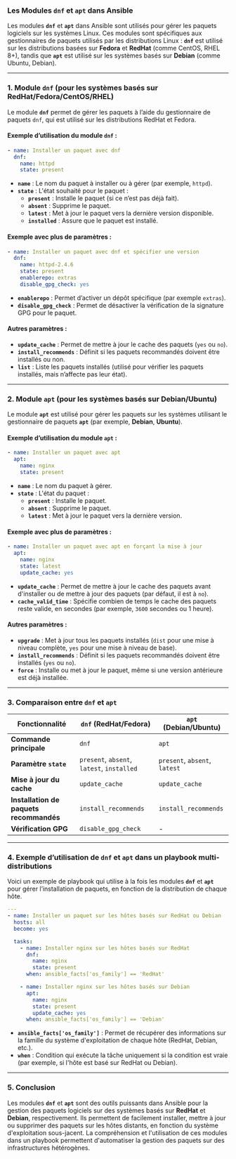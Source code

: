 ### **Les Modules `dnf` et `apt` dans Ansible**

Les modules **`dnf`** et **`apt`** dans Ansible sont utilisés pour gérer les paquets logiciels sur les systèmes Linux. Ces modules sont spécifiques aux gestionnaires de paquets utilisés par les distributions Linux : **`dnf`** est utilisé sur les distributions basées sur **Fedora** et **RedHat** (comme CentOS, RHEL 8+), tandis que **`apt`** est utilisé sur les systèmes basés sur **Debian** (comme Ubuntu, Debian).

---

### **1. Module `dnf` (pour les systèmes basés sur RedHat/Fedora/CentOS/RHEL)**

Le module **`dnf`** permet de gérer les paquets à l’aide du gestionnaire de paquets `dnf`, qui est utilisé sur les distributions RedHat et Fedora.

#### **Exemple d’utilisation du module `dnf` :**

```yaml
- name: Installer un paquet avec dnf
  dnf:
    name: httpd
    state: present
```

- **`name`** : Le nom du paquet à installer ou à gérer (par exemple, `httpd`).
- **`state`** : L'état souhaité pour le paquet :
  - **`present`** : Installe le paquet (si ce n’est pas déjà fait).
  - **`absent`** : Supprime le paquet.
  - **`latest`** : Met à jour le paquet vers la dernière version disponible.
  - **`installed`** : Assure que le paquet est installé.

#### **Exemple avec plus de paramètres :**

```yaml
- name: Installer un paquet avec dnf et spécifier une version
  dnf:
    name: httpd-2.4.6
    state: present
    enablerepo: extras
    disable_gpg_check: yes
```

- **`enablerepo`** : Permet d’activer un dépôt spécifique (par exemple `extras`).
- **`disable_gpg_check`** : Permet de désactiver la vérification de la signature GPG pour le paquet.

#### **Autres paramètres :**

- **`update_cache`** : Permet de mettre à jour le cache des paquets (`yes` ou `no`).
- **`install_recommends`** : Définit si les paquets recommandés doivent être installés ou non.
- **`list`** : Liste les paquets installés (utilisé pour vérifier les paquets installés, mais n’affecte pas leur état).

---

### **2. Module `apt` (pour les systèmes basés sur Debian/Ubuntu)**

Le module **`apt`** est utilisé pour gérer les paquets sur les systèmes utilisant le gestionnaire de paquets **`apt`** (par exemple, **Debian**, **Ubuntu**).

#### **Exemple d’utilisation du module `apt` :**

```yaml
- name: Installer un paquet avec apt
  apt:
    name: nginx
    state: present
```

- **`name`** : Le nom du paquet à gérer.
- **`state`** : L'état du paquet :
  - **`present`** : Installe le paquet.
  - **`absent`** : Supprime le paquet.
  - **`latest`** : Met à jour le paquet vers la dernière version.

#### **Exemple avec plus de paramètres :**

```yaml
- name: Installer un paquet avec apt en forçant la mise à jour
  apt:
    name: nginx
    state: latest
    update_cache: yes
```

- **`update_cache`** : Permet de mettre à jour le cache des paquets avant d'installer ou de mettre à jour des paquets (par défaut, il est à `no`).
- **`cache_valid_time`** : Spécifie combien de temps le cache des paquets reste valide, en secondes (par exemple, `3600` secondes ou 1 heure).

#### **Autres paramètres :**

- **`upgrade`** : Met à jour tous les paquets installés (`dist` pour une mise à niveau complète, `yes` pour une mise à niveau de base).
- **`install_recommends`** : Définit si les paquets recommandés doivent être installés (`yes` ou `no`).
- **`force`** : Installe ou met à jour le paquet, même si une version antérieure est déjà installée.

---

### **3. Comparaison entre `dnf` et `apt`**

| Fonctionnalité       | `dnf` (RedHat/Fedora)           | `apt` (Debian/Ubuntu)            |
|----------------------|---------------------------------|----------------------------------|
| **Commande principale** | `dnf`                          | `apt`                           |
| **Paramètre `state`** | `present`, `absent`, `latest`, `installed` | `present`, `absent`, `latest`    |
| **Mise à jour du cache** | `update_cache`                 | `update_cache`                  |
| **Installation de paquets recommandés** | `install_recommends`            | `install_recommends`            |
| **Vérification GPG**  | `disable_gpg_check`            | -                                |

---

### **4. Exemple d’utilisation de `dnf` et `apt` dans un playbook multi-distributions**

Voici un exemple de playbook qui utilise à la fois les modules **`dnf`** et **`apt`** pour gérer l’installation de paquets, en fonction de la distribution de chaque hôte.

```yaml
---
- name: Installer un paquet sur les hôtes basés sur RedHat ou Debian
  hosts: all
  become: yes

  tasks:
    - name: Installer nginx sur les hôtes basés sur RedHat
      dnf:
        name: nginx
        state: present
      when: ansible_facts['os_family'] == 'RedHat'

    - name: Installer nginx sur les hôtes basés sur Debian
      apt:
        name: nginx
        state: present
        update_cache: yes
      when: ansible_facts['os_family'] == 'Debian'
```

- **`ansible_facts['os_family']`** : Permet de récupérer des informations sur la famille du système d'exploitation de chaque hôte (RedHat, Debian, etc.).
- **`when`** : Condition qui exécute la tâche uniquement si la condition est vraie (par exemple, si l'hôte est basé sur RedHat ou Debian).

---

### **5. Conclusion**

Les modules **`dnf`** et **`apt`** sont des outils puissants dans Ansible pour la gestion des paquets logiciels sur des systèmes basés sur **RedHat** et **Debian**, respectivement. Ils permettent de facilement installer, mettre à jour ou supprimer des paquets sur les hôtes distants, en fonction du système d'exploitation sous-jacent. La compréhension et l'utilisation de ces modules dans un playbook permettent d'automatiser la gestion des paquets sur des infrastructures hétérogènes.